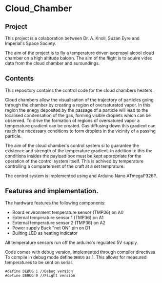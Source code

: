 # Cloud_Chamber

## Project

This project is a colaboration between Dr. A. Knoll, Suzan Eyre and Imperial's Space Society. 

The aim of the project is to fly a temperature driven isopropyl alcool cloud chamber on a high altitude baloon. The aim of the flight is to aquire video data from the cloud chamber and suroundings.

## Contents
This repository contains the control code for the cloud chambers heaters. 

Cloud chambers allow the visualisation of the trajectory of particles going through the chamber by creating a region of oversaturated vapor. In this region the enegy deposited by the passage of a particle will  lead to the localised condensation of the gas, forming visible droplets which can be observed. To drive the formation of regions of oversatured vapor a temperature gradient can be created. Gas diffusing down this gradient can reach the necessary conditions to form droplets in the vicinity of a passing particle.

The aim of the cloud chamber's control system si to guarantee the existence and strength of the temperature gradient. In addition to this the conditions insides the payload box must be kept appropriate for the operation of the control system itself. This is achived by temperature controlling a compartement of the craft at a set temprature. 

The control system is implemented using and Arduino Nano ATmegaP328P.

## Features and implementation.

The hardware features the following components:
- Board environment temperature sensor (TMP36) on A0
- External temperature sensor 1 (TMP36) on A1
- External temperature sensor 2 (TMP36) on A2
- Power supply Buck "not ON" pin on D1
- Builting LED as heating indicator

All temperature sensors run off the arduino's regulated 5V supply.

Code comes with debug version, implemented through compiler directives. To compile in debug mode define `DEBUG` as 1. This allows for measured temperatures to be sent on serial.

```
#define DEBUG 1 //Debug version
#define DEBUG 0 //Flight version
```
